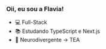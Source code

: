 ### Oii, eu sou a Flavia!

- 💻 Full-Stack
- 📚 Estudando TypeScript e Next.js
- 💙 Neurodivergente -> TEA

